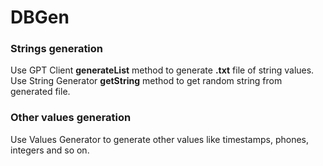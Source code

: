 # DBGen

### Strings generation
Use GPT Client <b>generateList</b> method to generate <b>.txt</b> file of string values.  
Use String Generator <b>getString</b> method to get random string from generated file.

### Other values generation
Use Values Generator to generate other values like timestamps, phones, integers and so on.
